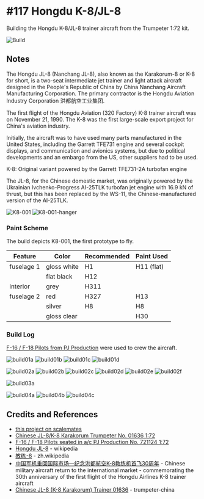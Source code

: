 # #117 Hongdu K-8/JL-8

Building the Hongdu K-8/JL-8 trainer aircraft from the Trumpeter 1:72 kit.

![Build](./assets/JL8_build.jpg?raw=true)

## Notes

The Hongdu JL-8 (Nanchang JL-8), also known as the Karakorum-8 or K-8 for short, is a two-seat intermediate jet trainer and light attack aircraft designed in the People's Republic of China by China Nanchang Aircraft Manufacturing Corporation. The primary contractor is the Hongdu Aviation Industry Corporation 洪都航空工业集团.

The first flight  of the Hongdu Aviation (320 Factory) K-8 trainer aircraft was on November 21, 1990. The K-8 was the first large-scale export project for China's aviation industry.

Initially, the aircraft was to have used many parts manufactured in the United States, including the Garrett TFE731 engine and several cockpit displays, and communication and avionics systems, but due to political developments and an embargo from the US, other suppliers had to be used.

K-8: Original variant powered by the Garrett TFE731-2A turbofan engine

The JL-8, for the Chinese domestic market, was originally powered by the Ukrainian Ivchenko-Progress AI-25TLK turbofan jet engine with 16.9 kN of thrust, but this has been replaced by the WS-11, the Chinese-manufactured version of the AI-25TLK.

![K8-001](./assets/K8-001.jpg)
![K8-001-hanger](./assets/K8-001-hanger.jpg)

### Paint Scheme

The build depicts K8-001, the first prototype to fly.

| Feature               | Color                | Recommended | Paint Used |
|-----------------------|----------------------|-------------|------------|
| fuselage 1            | gloss white          | H1          | H11 (flat) |
|                       | flat black           | H12         |            |
| interior              | grey                 | H311        |            |
| fuselage 2            | red                  | H327        | H13        |
|                       | silver               | H8          | H8         |
|                       | gloss clear          |             | H30        |

### Build Log

[F-16 / F-18 Pilots from PJ Production](https://www.scalemates.com/kits/pj-production-721124-f-16-f-18-pilots--165456) were used to crew the aircraft.

![build01a](./assets/build01a.jpg?raw=true)
![build01b](./assets/build01b.jpg?raw=true)
![build01c](./assets/build01c.jpg?raw=true)
![build01d](./assets/build01d.jpg?raw=true)

![build02a](./assets/build02a.jpg?raw=true)
![build02b](./assets/build02b.jpg?raw=true)
![build02c](./assets/build02c.jpg?raw=true)
![build02d](./assets/build02d.jpg?raw=true)
![build02e](./assets/build02e.jpg?raw=true)
![build02f](./assets/build02f.jpg?raw=true)

![build03a](./assets/build03a.jpg?raw=true)

![build04a](./assets/build04a.jpg?raw=true)
![build04b](./assets/build04b.jpg?raw=true)
![build04c](./assets/build04c.jpg?raw=true)

## Credits and References

* [this project on scalemates](https://www.scalemates.com/profiles/mate.php?id=74137&p=projects&project=175324)
* [Chinese JL-8/K-8 Karakorum Trumpeter No. 01636 1:72](https://www.scalemates.com/kits/trumpeter-01636-chinese-jl-8-k-8-karakorum--166713)
* [F-16 / F-18 Pilots seated in a/c PJ Production No. 721124 1:72](https://www.scalemates.com/kits/pj-production-721124-f-16-f-18-pilots--165456)
* [Hongdu JL-8](https://en.wikipedia.org/wiki/Hongdu_JL-8) - wikipedia
* [教练-8](https://zh.wikipedia.org/wiki/%E6%95%99%E7%BB%83-8) - zh.wikipedia
* [中国军机重回国际市场—纪念洪都航空K-8教练机首飞30周年](https://new.qq.com/rain/a/20201122A0DQVL00) - Chinese military aircraft return to the international market - commemorating the 30th anniversary of the first flight of the Hongdu Airlines K-8 trainer aircraft
* [Chinese JL-8 (K-8 Karakorum) Trainer 01636](http://www.trumpeter-china.com/index.php?g=home&m=product&a=show&id=1637&l=en) - trumpeter-china
